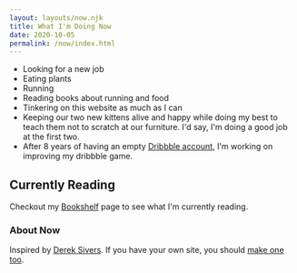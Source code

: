 ```yaml
---
layout: layouts/now.njk
title: What I'm Doing Now
date: 2020-10-05
permalink: /now/index.html
---
```


- Looking for a new job 
- Eating plants
- Running
- Reading books about running and food
- Tinkering on this website as much as I can
- Keeping our two new kittens alive and happy while doing my best to teach them not to scratch at our furniture. I'd say, I'm doing a good job at the first two. 
- After 8 years of having an empty [Dribbble account](https://dribbble.com/derekshirk), I'm working on improving my dribbble game.

<div class="u-spaceTop6">

## Currently Reading
Checkout my [Bookshelf](/reads) page to see what I'm currently reading. 

</div>

<div class="u-spaceTop6">

### About Now
Inspired by [Derek Sivers](https://sivers.org/nowff). If you have your own site, you should [make one too](http://nownownow.com/about).

</div>

